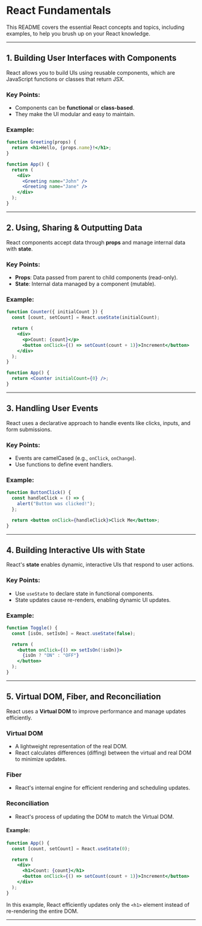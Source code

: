 # React Fundamentals

This README covers the essential React concepts and topics, including examples, to help you brush up on your React knowledge.

---

## 1. Building User Interfaces with Components
React allows you to build UIs using reusable components, which are JavaScript functions or classes that return JSX.

### Key Points:
- Components can be **functional** or **class-based**.
- They make the UI modular and easy to maintain.

### Example:
```jsx
function Greeting(props) {
  return <h1>Hello, {props.name}!</h1>;
}

function App() {
  return (
    <div>
      <Greeting name="John" />
      <Greeting name="Jane" />
    </div>
  );
}
```

---

## 2. Using, Sharing & Outputting Data
React components accept data through **props** and manage internal data with **state**.

### Key Points:
- **Props**: Data passed from parent to child components (read-only).
- **State**: Internal data managed by a component (mutable).

### Example:
```jsx
function Counter({ initialCount }) {
  const [count, setCount] = React.useState(initialCount);

  return (
    <div>
      <p>Count: {count}</p>
      <button onClick={() => setCount(count + 1)}>Increment</button>
    </div>
  );
}

function App() {
  return <Counter initialCount={0} />;
}
```

---

## 3. Handling User Events
React uses a declarative approach to handle events like clicks, inputs, and form submissions.

### Key Points:
- Events are camelCased (e.g., `onClick`, `onChange`).
- Use functions to define event handlers.

### Example:
```jsx
function ButtonClick() {
  const handleClick = () => {
    alert("Button was clicked!");
  };

  return <button onClick={handleClick}>Click Me</button>;
}
```

---

## 4. Building Interactive UIs with State
React's **state** enables dynamic, interactive UIs that respond to user actions.

### Key Points:
- Use `useState` to declare state in functional components.
- State updates cause re-renders, enabling dynamic UI updates.

### Example:
```jsx
function Toggle() {
  const [isOn, setIsOn] = React.useState(false);

  return (
    <button onClick={() => setIsOn(!isOn)}>
      {isOn ? "ON" : "OFF"}
    </button>
  );
}
```
---

## 5. Virtual DOM, Fiber, and Reconciliation
React uses a **Virtual DOM** to improve performance and manage updates efficiently.

### **Virtual DOM**
- A lightweight representation of the real DOM.
- React calculates differences (diffing) between the virtual and real DOM to minimize updates.

### **Fiber**
- React's internal engine for efficient rendering and scheduling updates.

### **Reconciliation**
- React's process of updating the DOM to match the Virtual DOM.

#### Example:
```jsx
function App() {
  const [count, setCount] = React.useState(0);

  return (
    <div>
      <h1>Count: {count}</h1>
      <button onClick={() => setCount(count + 1)}>Increment</button>
    </div>
  );
}
```
In this example, React efficiently updates only the `<h1>` element instead of re-rendering the entire DOM.

---

